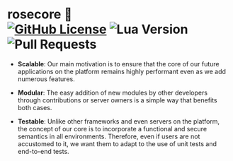 # rosecore :rose: <br> [![GitHub License](https://img.shields.io/badge/license-GNU-blue.svg)](https://github.com/rosefx/rosecore/blob/main/LICENSE) ![Lua Version](https://img.shields.io/badge/lua_version%20-5.4%20-green) ![Pull Requests](https://img.shields.io/badge/Pull_Requests:%20-CONTRIBUTE.md%20-orange)

- **Scalable**: Our main motivation is to ensure that the core of our future applications on the platform remains highly performant even as we add numerous features. <br>

- **Modular**: The easy addition of new modules by other developers through contributions or server owners is a simple way that benefits both cases. <br>

- **Testable**: Unlike other frameworks and even servers on the platform, the concept of our core is to incorporate a functional and secure semantics in all environments. Therefore, even if users are not accustomed to it, we want them to adapt to the use of unit tests and end-to-end tests.
